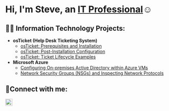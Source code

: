 <h1>Hi, I'm Steve, an <a href="https://www.linkedin.com/in/stevelloyd77">IT Professional</a>☺</h1>

<h2>👨‍💻 Information Technology Projects:</h2>

- <b>osTicket (Help Desk Ticketing System)</b>
  - [osTicket: Prerequisites and Installation](https://github.com/stevelloyd76/osticket-prereqs)
  - [osTicket: Post-Installation Configuration](https://github.com/stevelloyd76/post-install-config)
  - [osTicket: Ticket Lifecycle Examples](https://github.com/joshmadakorcc/ticket-lifecycle)
- <b>Microsoft Azure</b>
  - [Configuring On-premises Active Directory within Azure VMs](https://github.com/stevelloyd76/configure-ad)
  - [Network Security Groups (NSGs) and Inspecting Network Protocols](https://github.com/stevelloyd76/azure-network-protocols)

<h2>🤳Connect with me:</h2>

[<img align="left" alt="Josh | LinkedIn" width="22px" src="https://cdn.jsdelivr.net/npm/simple-icons@v3/icons/linkedin.svg" />][linkedin]

[linkedin]: https://www.linkedin.com/in/stevelloyd77
